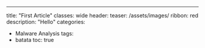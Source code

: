 ---
title: "First Article"
classes: wide
header:
  teaser:  /assets/images/<image>
ribbon: red
description: "Hello"
categories:
  - Malware Analysis
tags:
  - batata
toc: true